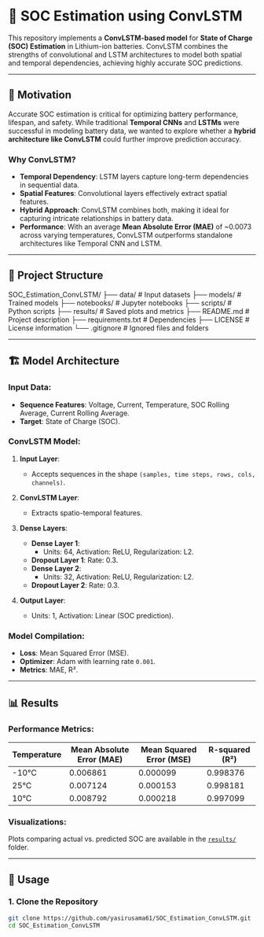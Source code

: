 # 🔋 SOC Estimation using ConvLSTM

This repository implements a **ConvLSTM-based model** for **State of Charge (SOC) Estimation** in Lithium-ion batteries. ConvLSTM combines the strengths of convolutional and LSTM architectures to model both spatial and temporal dependencies, achieving highly accurate SOC predictions.

---

## 📖 Motivation

Accurate SOC estimation is critical for optimizing battery performance, lifespan, and safety. While traditional **Temporal CNNs** and **LSTMs** were successful in modeling battery data, we wanted to explore whether a **hybrid architecture like ConvLSTM** could further improve prediction accuracy.

### Why ConvLSTM?
- **Temporal Dependency**: LSTM layers capture long-term dependencies in sequential data.
- **Spatial Features**: Convolutional layers effectively extract spatial features.
- **Hybrid Approach**: ConvLSTM combines both, making it ideal for capturing intricate relationships in battery data.
- **Performance**: With an average **Mean Absolute Error (MAE)** of ~0.0073 across varying temperatures, ConvLSTM outperforms standalone architectures like Temporal CNN and LSTM.

---

## 📂 Project Structure
SOC_Estimation_ConvLSTM/
   ├── data/                      # Input datasets
   ├── models/                    # Trained models
   ├── notebooks/                 # Jupyter notebooks
   ├── scripts/                   # Python scripts
   ├── results/                   # Saved plots and metrics
   ├── README.md                  # Project description
   ├── requirements.txt           # Dependencies
   ├── LICENSE                    # License information
   └── .gitignore                 # Ignored files and folders

---

## 🏗️ Model Architecture

### Input Data:
- **Sequence Features**: Voltage, Current, Temperature, SOC Rolling Average, Current Rolling Average.
- **Target**: State of Charge (SOC).

### ConvLSTM Model:
1. **Input Layer**:
   - Accepts sequences in the shape `(samples, time steps, rows, cols, channels)`.

2. **ConvLSTM Layer**:
   - Extracts spatio-temporal features.

3. **Dense Layers**:
   - **Dense Layer 1**:
     - Units: 64, Activation: ReLU, Regularization: L2.
   - **Dropout Layer 1**: Rate: 0.3.
   - **Dense Layer 2**:
     - Units: 32, Activation: ReLU, Regularization: L2.
   - **Dropout Layer 2**: Rate: 0.3.

4. **Output Layer**:
   - Units: 1, Activation: Linear (SOC prediction).

### Model Compilation:
- **Loss**: Mean Squared Error (MSE).
- **Optimizer**: Adam with learning rate `0.001`.
- **Metrics**: MAE, R².

---

## 📊 Results

### Performance Metrics:
| Temperature | Mean Absolute Error (MAE) | Mean Squared Error (MSE) | R-squared (R²) |
|-------------|----------------------------|---------------------------|----------------|
| -10°C       | 0.006861                  | 0.000099                 | 0.998376       |
| 25°C        | 0.007124                  | 0.000153                 | 0.998181       |
| 10°C        | 0.008792                  | 0.000218                 | 0.997099       |

### Visualizations:
Plots comparing actual vs. predicted SOC are available in the [`results/`](results/) folder.

---

## 🚀 Usage

### 1. Clone the Repository
```bash
git clone https://github.com/yasirusama61/SOC_Estimation_ConvLSTM.git
cd SOC_Estimation_ConvLSTM
